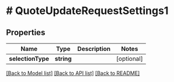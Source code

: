 # # QuoteUpdateRequestSettings1

## Properties

Name | Type | Description | Notes
------------ | ------------- | ------------- | -------------
**selectionType** | **string** |  | [optional]

[[Back to Model list]](../../README.md#models) [[Back to API list]](../../README.md#endpoints) [[Back to README]](../../README.md)
